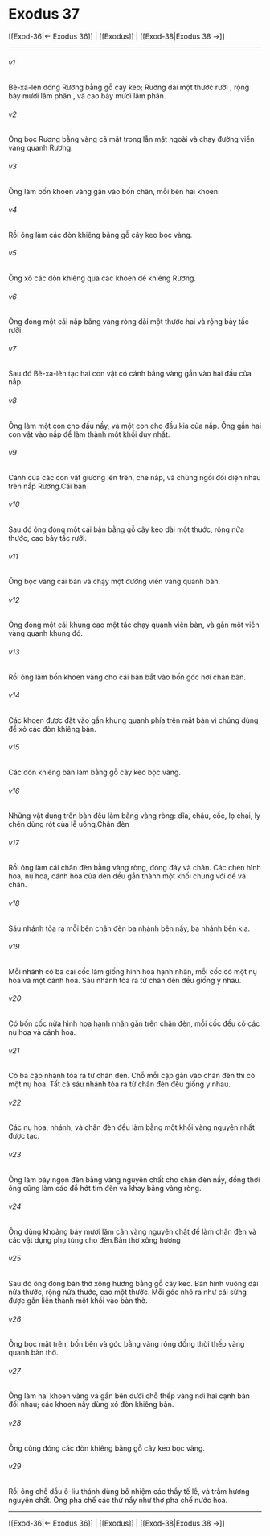 # Exodus 37

[[Exod-36|← Exodus 36]] | [[Exodus]] | [[Exod-38|Exodus 38 →]]
***



###### v1 
Bê-xa-lên đóng Rương bằng gỗ cây keo; Rương dài một thước rưỡi , rộng bảy mươi lăm phân , và cao bảy mươi lăm phân. 

###### v2 
Ông bọc Rương bằng vàng cả mặt trong lẫn mặt ngoài và chạy đường viền vàng quanh Rương. 

###### v3 
Ông làm bốn khoen vàng gắn vào bốn chân, mỗi bên hai khoen. 

###### v4 
Rồi ông làm các đòn khiêng bằng gỗ cây keo bọc vàng. 

###### v5 
Ông xỏ các đòn khiêng qua các khoen để khiêng Rương. 

###### v6 
Ông đóng một cái nắp bằng vàng ròng dài một thước hai và rộng bảy tấc rưỡi. 

###### v7 
Sau đó Bê-xa-lên tạc hai con vật có cánh bằng vàng gắn vào hai đầu của nắp. 

###### v8 
Ông làm một con cho đầu nầy, và một con cho đầu kia của nắp. Ông gắn hai con vật vào nắp để làm thành một khối duy nhất. 

###### v9 
Cánh của các con vật giương lên trên, che nắp, và chúng ngồi đối diện nhau trên nắp Rương.Cái bàn 

###### v10 
Sau đó ông đóng một cái bàn bằng gỗ cây keo dài một thước, rộng nửa thước, cao bảy tấc rưỡi. 

###### v11 
Ông bọc vàng cái bàn và chạy một đường viền vàng quanh bàn. 

###### v12 
Ông đóng một cái khung cao một tấc chạy quanh viền bàn, và gắn một viền vàng quanh khung đó. 

###### v13 
Rồi ông làm bốn khoen vàng cho cái bàn bắt vào bốn góc nơi chân bàn. 

###### v14 
Các khoen được đặt vào gần khung quanh phía trên mặt bàn vì chúng dùng để xỏ các đòn khiêng bàn. 

###### v15 
Các đòn khiêng bàn làm bằng gỗ cây keo bọc vàng. 

###### v16 
Những vật dụng trên bàn đều làm bằng vàng ròng: dĩa, chậu, cốc, lọ chai, ly chén dùng rót của lễ uống.Chân đèn 

###### v17 
Rồi ông làm cái chân đèn bằng vàng ròng, đóng đáy và chân. Các chén hình hoa, nụ hoa, cánh hoa của đèn đều gắn thành một khối chung với đế và chân. 

###### v18 
Sáu nhánh tỏa ra mỗi bên chân đèn ba nhánh bên nầy, ba nhánh bên kia. 

###### v19 
Mỗi nhánh có ba cái cốc làm giống hình hoa hạnh nhân, mỗi cốc có một nụ hoa và một cánh hoa. Sáu nhánh tỏa ra từ chân đèn đều giống y nhau. 

###### v20 
Có bốn cốc nữa hình hoa hạnh nhân gắn trên chân đèn, mỗi cốc đều có các nụ hoa và cánh hoa. 

###### v21 
Có ba cặp nhánh tỏa ra từ chân đèn. Chỗ mỗi cặp gắn vào chân đèn thì có một nụ hoa. Tất cả sáu nhánh tỏa ra từ chân đèn đều giống y nhau. 

###### v22 
Các nụ hoa, nhánh, và chân đèn đều làm bằng một khối vàng nguyên nhất được tạc. 

###### v23 
Ông làm bảy ngọn đèn bằng vàng nguyên chất cho chân đèn nầy, đồng thời ông cũng làm các đồ hớt tim đèn và khay bằng vàng ròng. 

###### v24 
Ông dùng khoảng bảy mươi lăm cân vàng nguyên chất để làm chân đèn và các vật dụng phụ tùng cho đèn.Bàn thờ xông hương 

###### v25 
Sau đó ông đóng bàn thờ xông hương bằng gỗ cây keo. Bàn hình vuông dài nửa thước, rộng nửa thước, cao một thước. Mỗi góc nhô ra như cái sừng được gắn liền thành một khối vào bàn thờ. 

###### v26 
Ông bọc mặt trên, bốn bên và góc bằng vàng ròng đồng thời thếp vàng quanh bàn thờ. 

###### v27 
Ông làm hai khoen vàng và gắn bên dưới chỗ thếp vàng nơi hai cạnh bàn đối nhau; các khoen nầy dùng xỏ đòn khiêng bàn. 

###### v28 
Ông cũng đóng các đòn khiêng bằng gỗ cây keo bọc vàng. 

###### v29 
Rồi ông chế dầu ô-liu thánh dùng bổ nhiệm các thầy tế lễ, và trầm hương nguyên chất. Ông pha chế các thứ nầy như thợ pha chế nước hoa.

***
[[Exod-36|← Exodus 36]] | [[Exodus]] | [[Exod-38|Exodus 38 →]]
